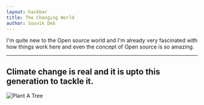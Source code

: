 ```yaml
---
layout: hackbar
title: The Changing World
author: Souvik Deb
---
```


I'm quite new to the Open source world and I'm already very fascinated with how things work here and even the concept of Open source is so amazing.

---

## Climate change is real and it is upto this generation to tackle it.

![Plant A Tree]({{site.baseurl}}/assets/images/SouvikDeb.jpg)